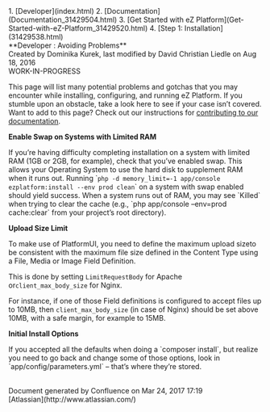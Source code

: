 <div id="page">
<div id="main" class="aui-page-panel">
<div id="main-header">
<div id="breadcrumb-section">
1.  [Developer](index.html)
2.  [Documentation](Documentation_31429504.html)
3.  [Get Started with eZ
    Platform](Get-Started-with-eZ-Platform_31429520.html)
4.  [Step 1: Installation](31429538.html)

</div>
**Developer : Avoiding Problems**

</div>
<div id="content" class="view">
<div class="page-metadata">
Created by Dominika Kurek, last modified by David Christian Liedle on
Aug 18, 2016

</div>
<div id="main-content" class="wiki-content group">
<div class="contentLayout2">
<div class="columnLayout two-right-sidebar"
data-layout="two-right-sidebar">
<div class="cell normal" data-type="normal">
<div class="innerCell">
WORK-IN-PROGRESS

This page will list many potential problems and gotchas that you may
encounter while installing, configuring, and running eZ Platform. If you
stumble upon an obstacle, take a look here to see if your case isn’t
covered. Want to add to this page? Check out our instructions for
[contributing to our
documentation](https://doc.ez.no/display/DEVELOPER/Contribute+to+Documentation).

**Enable Swap on Systems with Limited RAM**

If you’re having difficulty completing installation on a system with
limited RAM (1GB or 2GB, for example), check that you’ve enabled swap.
This allows your Operating System to use the hard disk to supplement RAM
when it runs out. Running
\``php -d memory_limit=-1 app/console ezplatform:install --env prod clean`\`
on a system with swap enabled should yield success. When a system runs
out of RAM, you may see \`Killed\` when trying to clear the cache (e.g.,
\`php app/console –env=prod cache:clear\` from your project’s root
directory).

**Upload Size Limit**

To make use of PlatformUI, you need to define the maximum upload sizeto
be consistent with the maximum file size defined in the Content Type
using a File, Media or Image Field Definition.

This is done by setting `LimitRequestBody` for Apache
or`client_max_body_size` for Nginx.

For instance, if one of those Field definitions is configured to accept
files up to 10MB, then `client_max_body_size` (in case of Nginx) should
be set above 10MB, with a safe margin, for example to 15MB.

**Initial Install Options**

If you accepted all the defaults when doing a \`composer install\`, but
realize you need to go back and change some of those options, look in
\`app/config/parameters.yml\` – that’s where they’re stored.

</div>
</div>
<div class="cell aside" data-type="aside">
<div class="innerCell">
 

</div>
</div>
</div>
</div>
</div>
</div>
</div>
<div id="footer" role="contentinfo">
<div class="section footer-body">
Document generated by Confluence on Mar 24, 2017 17:19

<div id="footer-logo">
[Atlassian](http://www.atlassian.com/)

</div>
</div>
</div>
</div>

